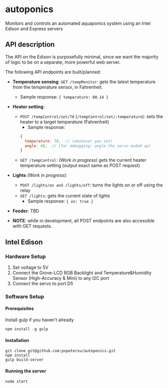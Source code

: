 # autoponics

Monitors and controls an automated aquaponics system using an Intel Edison and Express servers

## API description
The API on the Edison is purposefully minimal, since we want the majority of logic to be on a separate, more powerful web server.

The following API endpoints are built/planned:

* **Temperature sensing**: `GET /tempMonitor`: gets the latest temperature from the temperature sensor, in Fahrenheit.
  * Sample response: `{ temperature: 80.14 }`
* **Heater setting**:
  * `POST /tempControl/set/78` (`/tempControl/set/:temperature`): sets the heater to a target temperature (Fahrenheit)
    * Sample response:
    ```javascript
    {
      temperature: 78,  // (whatever you set)
      angle: 48,  // (for debugging: angle the servo ended up)
    }
    ```
  * `GET /tempControl`: *(Work in progress)* gets the current heater temperature setting (output exact same as POST request)
* **Lights** *(Work in progress)*:
  * `POST /lights/on and /lights/off`: turns the lights on or off using the relay
  * `GET /lights`: gets the current state of lights
    * Sample response: `{ on: true }`
* **Feeder**: TBD

* **NOTE**: while in development, all POST endpoints are also accessible with GET requests.

## Intel Edison

### Hardware Setup

1. Set voltage to 5V
2. Connect the Grove-LCD RGB Backlight and Temperature&Humidity Sensor (High-Accuracy & Mini) to any I2C port
3. Connect the servo to port D5

### Software Setup

#### Prerequisites

Install gulp if you haven't already

```
npm install -g gulp
```

#### Installation

```
git clone git@github.com:pxpeterxu/autoponics.git
npm install
gulp build-server
```

#### Running the server

```
node start
```
